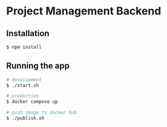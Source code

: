# Project Management Backend

## Installation

```bash
$ npm install
```

## Running the app

```bash
# development
$ ./start.sh

# production
$ docker compose up

# push image to docker hub
$ ./publish.sh
```
